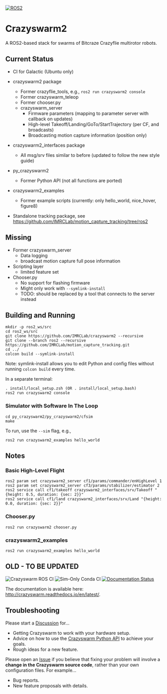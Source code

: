 [![ROS2](https://github.com/IMRCLab/crazyswarm2/actions/workflows/ci-ros2.yml/badge.svg)](https://github.com/IMRCLab/crazyswarm2/actions/workflows/ci-ros2.yml)

# Crazyswarm2
A ROS2-based stack for swarms of Bitcraze Crazyflie multirotor robots.

## Current Status

* CI for Galactic (Ubuntu only)
* crazyswarm2 package
  * Former crazyflie_tools, e.g., `ros2 run crazyswarm2 console`
  * Former crazyswarm_teleop
  * Former chooser.py
  * crazyswarm_server
    * Firmware parameters (mapping to parameter server with callback on updates)
    * High-level Takeoff/Landing/GoTo/StartTrajectory (per CF, and broadcasts)
    * Broadcasting motion capture information (position only)
* crazyswarm2_interfaces package
  * All msg/srv files similar to before (updated to follow the new style guide)

* py_crazyswarm2
  * Former Python API (not all functions are ported)
* crazyswarm2_examples
  * Former example scripts (currently: only hello_world, nice_hover, figure8)
* Standalone tracking package, see https://github.com/IMRCLab/motion_capture_tracking/tree/ros2

## Missing

* Former crazyswarm_server
  * Data logging
  * broadcast motion capture full pose information
* Scripting layer
  * limited feature set
* Chooser.py
  * No support for flashing firmware
  * Might only work with `--symlink-install`
  * TODO: should be replaced by a tool that connects to the server instead

## Building and Running

```
mkdir -p ros2_ws/src
cd ros2_ws/src
git clone https://github.com/IMRCLab/crazyswarm2 --recursive
git clone --branch ros2 --recursive https://github.com/IMRCLab/motion_capture_tracking.git
cd ../
colcon build --symlink-install
```
Note: symlink-install allows you to edit Python and config files without running `colcon build` every time.

In a separate terminal:
```
. install/local_setup.zsh (OR . install/local_setup.bash)
ros2 run crazyswarm2 console
```

### Simulator with Software In The Loop

```
cd py_crazyswarm2/py_crazyswarm2/cfsim
make
```

To run, use the `--sim` flag, e.g., 

```
ros2 run crazyswarm2_examples hello_world
```

## Notes

### Basic High-Level Flight

```
ros2 param set crazyswarm2_server cf1/params/commander/enHighLevel 1
ros2 param set crazyswarm2_server cf3/params/stabilizer/estimator 2
ros2 service call cf1/takeoff crazyswarm2_interfaces/srv/Takeoff "{height: 0.5, duration: {sec: 2}}"
ros2 service call cf1/land crazyswarm2_interfaces/srv/Land "{height: 0.0, duration: {sec: 2}}"
```

### Chooser.py

```
ros2 run crazyswarm2 chooser.py
```

### crazyswarm2_examples

```
ros2 run crazyswarm2_examples hello_world
```

## OLD - TO BE UPDATED

![Crazyswarm ROS CI](https://github.com/USC-ACTLab/crazyswarm/workflows/Crazyswarm%20ROS%20CI/badge.svg)
![Sim-Only Conda CI](https://github.com/USC-ACTLab/crazyswarm/workflows/Sim-Only%20Conda%20CI/badge.svg)
[![Documentation Status](https://readthedocs.org/projects/crazyswarm/badge/?version=latest)](https://crazyswarm.readthedocs.io/en/latest/?badge=latest)

The documentation is available here: http://crazyswarm.readthedocs.io/en/latest/.

## Troubleshooting
Please start a [Discussion](https://github.com/USC-ACTLab/crazyswarm/discussions) for...

- Getting Crazyswarm to work with your hardware setup.
- Advice on how to use the [Crazyswarm Python API](https://crazyswarm.readthedocs.io/en/latest/api.html) to achieve your goals.
- Rough ideas for a new feature.

Please open an [Issue](https://github.com/USC-ACTLab/crazyswarm/issues) if you believe that fixing your problem will involve a **change in the Crazyswarm source code**, rather than your own configuration files. For example...

- Bug reports.
- New feature proposals with details.

